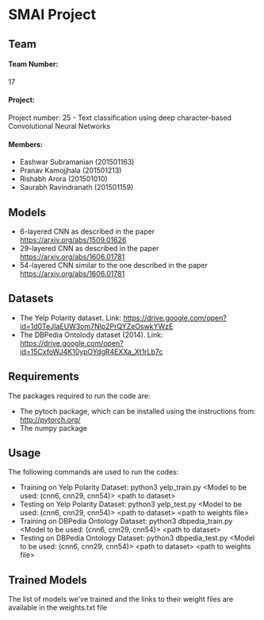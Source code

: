 # SMAI Project

## Team

#### Team Number: 
17
#### Project: 
Project number: 25 - Text classification using deep character-based Convolutional Neural Networks

#### Members:
* Eashwar Subramanian (201501163)
* Pranav Kamojjhala (201501213)
* Rishabh Arora (201501010)
* Saurabh Ravindranath (201501159)

## Models

* 6-layered CNN as described in the paper https://arxiv.org/abs/1509.01626
* 29-layered CNN as described in the paper https://arxiv.org/abs/1606.01781
* 54-layered CNN similar to the one described in the paper https://arxiv.org/abs/1606.01781

## Datasets

* The Yelp Polarity dataset. Link: https://drive.google.com/open?id=1d0TeJIaEUW3om7Nlp2PrQYZeOswkYWzE
* The DBPedia Ontolody dataset (2014). Link: https://drive.google.com/open?id=15CxfoWJ4K10ypOYdgR4EXXa_Xt1rLb7c

## Requirements

The packages required to run the code are:
* The pytoch package, which can be installed using the instructions from: http://pytorch.org/
* The numpy package

## Usage

The following commands are used to run the codes:

* Training on Yelp Polarity Dataset: python3 yelp_train.py <Model to be used: (cnn6, cnn29, cnn54)> \<path to dataset>
* Testing on Yelp Polarity Dataset: python3 yelp_test.py <Model to be used: (cnn6, cnn29, cnn54)> \<path to dataset> \<path to weights file>
* Training on DBPedia Ontology Dataset: python3 dbpedia_train.py <Model to be used: (cnn6, cnn29, cnn54)> \<path to dataset>
* Testing on DBPedia Ontology Dataset: python3 dbpedia_test.py <Model to be used: (cnn6, cnn29, cnn54)> \<path to dataset> \<path to weights file>

## Trained Models

The list of models we've trained and the links to their weight files are available in the weights.txt file
